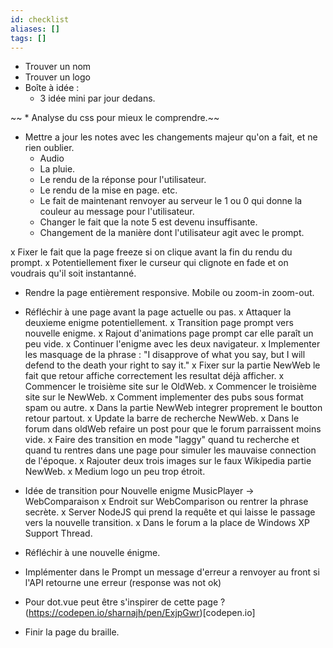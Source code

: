 ```yaml
---
id: checklist
aliases: []
tags: []
---
```


- Trouver un nom
- Trouver un logo
- Boîte à idée :
  - 3 idée mini par jour dedans.

~~ \* Analyse du css pour mieux le comprendre.~~

- Mettre a jour les notes avec les changements majeur qu'on a fait, et ne rien oublier.
  - Audio
  - La pluie.
  - Le rendu de la réponse pour l'utilisateur.
  - Le rendu de la mise en page. etc.
  - Le fait de maintenant renvoyer au serveur le 1 ou 0 qui donne la couleur au message pour l'utilisateur.
  - Changer le fait que la note 5 est devenu insuffisante.
  - Changement de la manière dont l'utilisateur agit avec le prompt.

x Fixer le fait que la page freeze si on clique avant la fin du rendu du prompt.
x Potentiellement fixer le curseur qui clignote en fade et on voudrais qu'il soit instantanné.

- Rendre la page entièrement responsive. Mobile ou zoom-in zoom-out.
- Réfléchir à une page avant la page actuelle ou pas.
  x Attaquer la deuxieme enigme potentiellement.
  x Transition page prompt vers nouvelle enigme.
  x Rajout d'animations page prompt car elle paraît un peu vide.
  x Continuer l'enigme avec les deux navigateur.
  x Implementer les masquage de la phrase : "I disapprove of what you say, but I will defend to the death your right to say it."
  x Fixer sur la partie NewWeb le fait que retour affiche correctement les resultat déjà afficher.
  x Commencer le troisième site sur le OldWeb.
  x Commencer le troisième site sur le NewWeb.
  x Comment implementer des pubs sous format spam ou autre.
  x Dans la partie NewWeb integrer proprement le boutton retour partout.
  x Update la barre de recherche NewWeb.
  x Dans le forum dans oldWeb refaire un post pour que le forum parraissent moins vide.
  x Faire des transition en mode "laggy" quand tu recherche et quand tu rentres dans une page pour simuler
  les mauvaise connection de l'époque.
  x Rajouter deux trois images sur le faux Wikipedia partie NewWeb.
  x Medium logo un peu trop étroit.
- Idée de transition pour Nouvelle enigme MusicPlayer -> WebComparaison
  x Endroit sur WebComparison ou rentrer la phrase secrète.
  x Server NodeJS qui prend la requête et qui laisse le passage vers la nouvelle transition.
  x Dans le forum a la place de Windows XP Support Thread.
- Réfléchir à une nouvelle énigme.

- Implémenter dans le Prompt un message d'erreur a renvoyer au front si l'API retourne une erreur (response was not ok)
- Pour dot.vue peut être s'inspirer de cette page ? (https://codepen.io/sharnajh/pen/ExjpGwr)[codepen.io]
- Finir la page du braille.

